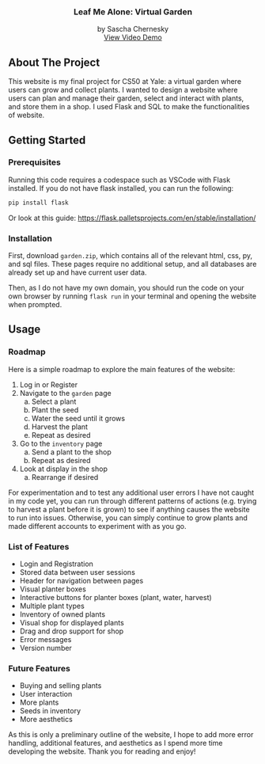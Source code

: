 <h3 align="center">Leaf Me Alone: Virtual Garden</h3>

  <p align="center">
    by Sascha Chernesky
    <br />
    <a href="https://youtu.be/CHeysu_nVqY">View Video Demo</a>
  </p>
</div>

## About The Project

This website is my final project for CS50 at Yale: a virtual garden where users can grow and collect plants. I wanted to design a website where users can plan and manage their garden, select and interact with plants, and store them in a shop. I used Flask and SQL to make the functionalities of website.

## Getting Started

### Prerequisites

Running this code requires a codespace such as VSCode with Flask installed. If you do not have flask installed, you can run the following:
  ```sh
  pip install flask
  ```

Or look at this guide: https://flask.palletsprojects.com/en/stable/installation/

### Installation

First, download `garden.zip`, which contains all of the relevant html, css, py, and sql files. These pages require no additional setup, and all databases are already set up and have current user data.

Then, as I do not have my own domain, you should run the code on your own browser by running `flask run` in your terminal and opening the website when prompted.

## Usage

### Roadmap

Here is a simple roadmap to explore the main features of the website:

<ol>
    <li>Log in or Register</li>
    <li>Navigate to the <code>garden</code> page
        <ol type="a">
            <li>Select a plant</li>
            <li>Plant the seed</li>
            <li>Water the seed until it grows</li>
            <li>Harvest the plant</li>
            <li>Repeat as desired</li>
        </ol>
    </li>
    <li>Go to the <code>inventory</code> page
        <ol type="a">
            <li>Send a plant to the shop</li>
            <li>Repeat as desired</li>
        </ol>
    </li>
    <li>Look at display in the shop
        <ol type="a">
            <li>Rearrange if desired</li>
        </ol>
    </li>
    
</ol>

For experimentation and to test any additional user errors I have not caught in my code yet, you can run through different patterns of actions (e.g. trying to harvest a plant before it is grown) to see if anything causes the website to run into issues. Otherwise, you can simply continue to grow plants and made different accounts to experiment with as you go.

### List of Features

* Login and Registration
* Stored data between user sessions
* Header for navigation between pages
* Visual planter boxes
* Interactive buttons for planter boxes (plant, water, harvest)
* Multiple plant types
* Inventory of owned plants
* Visual shop for displayed plants
* Drag and drop support for shop
* Error messages
* Version number

### Future Features

* Buying and selling plants
* User interaction
* More plants
* Seeds in inventory
* More aesthetics

As this is only a preliminary outline of the website, I hope to add more error handling, additional features, and aesthetics as I spend more time developing the website. Thank you for reading and enjoy!